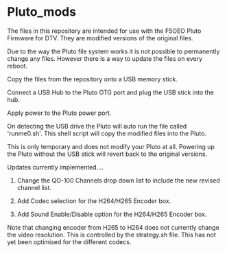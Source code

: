 # Pluto_mods

The files in this repository are intended for use with the F5OEO Pluto Firmware for DTV.
They are modified versions of the original files. 

Due to the way the Pluto file system works it is not possible to permanently change any files. 
However there is a way to update the files on every reboot.

Copy the files from the repository onto a USB memory stick.

Connect a USB Hub to the Pluto OTG port and plug the USB stick into the hub.

Apply power to the Pluto power port. 

On detecting the USB drive the Pluto will auto run the file called 'runme0.sh'. 
This shell script will copy the modified files into the Pluto. 

This is only temporary and does not modify your Pluto at all. 
Powering up the Pluto without the USB stick will revert back to the original versions. 


Updates currently implemented....

1. Change the QO-100 Channels drop down list to include the new revised channel list. 

2. Add Codec selection for the H264/H265 Encoder box.

3. Add Sound Enable/Disable option for the H264/H265 Encoder box.

Note that changing encoder from H265 to H264 does not currently change the video resolution. This is controlled by the strategy.sh file. This has not yet been optimised for the different codecs. 

